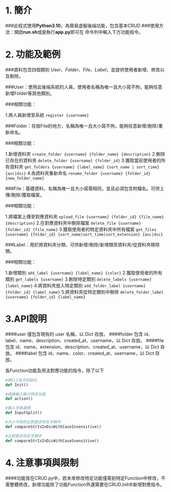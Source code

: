 # 1. 簡介
###此程式使用**Python3.10**，為簡易虛擬後端功能，包含基本CRUD
###使用方法：開啟**run.sh**或是執行**app.py**即可在 命令列中輸入下方功能指令。

# 2. 功能及範例
###資料包含四個類別 *User*、*Folder*、*File*、*Label*，並提供使用者新增、修改以及刪除。

###User：使用此後端系統的人員，使用者名稱為唯一且大小寫不拘，能夠任意新增Folder等其他類別。

###相關功能：

1.將人員新增至系統
`register {username}`


###Folder：存放File的地方，名稱為唯一且大小寫不拘，能夠任意新增/刪除/重新命名。

###相關功能：

1.新增資料夾
`create_folder {username} {folder_name} {description}`
2.刪除已存在的資料夾
`delete_folder {username} {folder_id}`
3.獲取當前使用者的所有資料夾
`get_folders {username} {label_name} {sort_name | sort_time} {asc|dsc}`
4.為資料夾重新命名
`rename_folder {username} {folder_id} {new_folder_name}`


###File：基礎資料，名稱為唯一且大小寫需相同，並且必須包含附檔名。可供上傳/刪除/獲取檔案。

###相關功能：

1.將檔案上傳至對應資料夾
`upload_file {username} {folder_id} {file_name} {description}`
2.在對應資料夾中刪除檔案
`delete_file {username} {folder_id} {file_name}`
3.獲取使用者的特定資料夾中所有檔案
`get_files {username} {folder_id} {sort_name|sort_time|sort_extension} {asc|dsc}`


###Label：用於將資料夾分類，可供新增/刪除/新增類至資料夾/從資料夾移除類。

###相關功能：

1.新增類別
`add_label {username} {label_name} {color}`
2.獲取使用者的所有類別
`get_labels {username}`
3.刪除特定類別
`delete_labels {username} {label_name}`
4.將資料夾放入特定類別
`add_folder_label {username} {folder_id} {label_name}`
5.將資料夾從特定類別中刪除
`delete_folder_label {username} {folder_id} {label_name}`

# 3.API說明
####user 僅包含現有的 user 名稱，以 Dict 存放。
####folder 包含 id、label、name、description、created_at、username，以 Dict 存放。
####file 包含 id、name、extension、description、created_at、username，以 Dict 存放。
####label 包含 id、name、color、created_at、username，以 Dict 存放。

各Function功能及用法對應功能的指令，除了以下
```python
#將CLI指令初始化
def Init()
```

```python
#根據輸入執行特定功能
def action()
```

```python
#輸入字串處理
def InputSplit()
```

```python
#大小不拘的比對是否存在字典中
def compareStrIsInDicWithCaseInsensitive()
```

```python
#比對是否存在字典中
def compareStrIsInDicWithCaseSsensitive()
```


# 4. 注意事項與限制
####功能皆在CRUD.py中，若未來修改特定功能僅需到特定Function中修改，不需整體修改，新增功能除了功能Function外還需要在CRUD.Init中新增對應指令。
